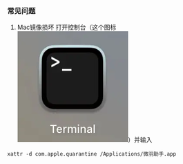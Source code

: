 ### 常见问题
1. Mac镜像损坏
打开控制台（这个图标![](https://github.com/we-feather/we-feather-copilot-release/blob/main/terminal-7d28d65ed3cd98d1fd0189c7873ad0d7.png?raw=true)）并输入


```
xattr -d com.apple.quarantine /Applications/微羽助手.app
```
